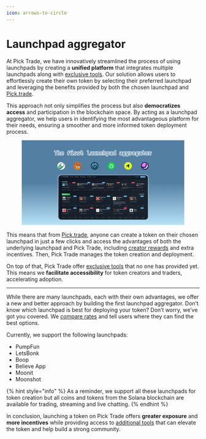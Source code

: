 ```yaml
---
icon: arrows-to-circle
---
```


# Launchpad aggregator

At Pick Trade, we have innovatively streamlined the process of using launchpads by creating a **unified platform** that integrates multiple launchpads along with [exclusive tools](interactive-blocks/). Our solution allows users to effortlessly create their own token by selecting their preferred launchpad and leveraging the benefits provided by both the chosen launchpad and [Pick.trade](https://pick.trade/).

This approach not only simplifies the process but also **democratizes access** and participation in the blockchain space. By acting as a launchpad aggregator, we help users in identifying the most advantageous platform for their needs, ensuring a smoother and more informed token deployment process.

<figure><img src="../.gitbook/assets/Launchpad aggregator.png" alt=""><figcaption></figcaption></figure>

This means that from [Pick.trade](https://pick.trade/), anyone can create a token on their chosen launchpad in just a few clicks and access the advantages of both the underlying launchpad and Pick Trade, including [creator rewards](creator-rewards.md) and extra incentives. Then, Pick Trade manages the token creation and deployment.

On top of that, Pick Trade offer [exclusive tools](interactive-blocks/level-up-your-token.md) that no one has provided yet. This means we **facilitate accessibility** for token creators and traders, accelerating adoption.

***

While there are many launchpads, each with their own advantages, we offer a new and better approach by building the first launchpad aggregator. Don’t know which launchpad is best for deploying your token? Don’t worry, we’ve got you covered. We [compare rates](interactive-blocks/launchpad-rate.md) and tell users where they can find the best options.

Currently, we support the following launchpads:

* PumpFun
* LetsBonk
* Boop
* Believe App
* Moonit
* Moonshot

{% hint style="info" %}
As a reminder, we support all these launchpads for token creation but all coins and tokens from the Solana blockchain are available for trading, streaming and live chatting.
{% endhint %}

In conclusion, launching a token on Pick Trade offers **greater exposure** and **more incentives** while providing access to [additional tools](interactive-blocks/level-up-your-token.md) that can elevate the token and help build a strong community.
